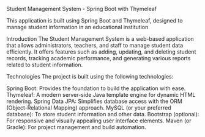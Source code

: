 Student Management System - Spring Boot with Thymeleaf

This application is built using Spring Boot and Thymeleaf, designed to manage student information in an educational institution

Introduction
The Student Management System is a web-based application that allows administrators, teachers, and staff to manage student data efficiently. 
It offers features such as adding, updating, and deleting student records, tracking academic performance, and generating various reports related to student information.

Technologies
The project is built using the following technologies:

Spring Boot: Provides the foundation to build the application with ease.
Thymeleaf: A modern server-side Java template engine for dynamic HTML rendering.
Spring Data JPA: Simplifies database access with the ORM (Object-Relational Mapping) approach.
MySQL (or your preferred database): To store student information and other data.
Bootstrap (optional): For responsive and visually appealing user interface elements.
Maven (or Gradle): For project management and build automation.
